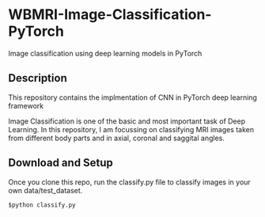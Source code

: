 # WBMRI-Image-Classification-PyTorch
Image classification using deep learning models in PyTorch

## Description
This repository contains the implmentation of CNN in PyTorch deep learning framework

Image Classification is one of the basic and most important task of Deep Learning. In this repository, I am focussing on classifying MRI images taken from different body parts and in axial, coronal and saggital angles.

## Download and Setup
Once you clone this repo, run the classify.py file to classify images in your own data/test_dataset.  

```python 
$python classify.py
